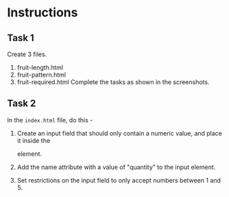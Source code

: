# Instructions

## Task 1

Create 3 files.

1. fruit-length.html
2. fruit-pattern.html
3. fruit-required.html
   Complete the tasks as shown in the screenshots.

## Task 2

In the `index.html` file, do this -

1. Create an input field that should only contain a numeric value, and place it inside the <form> element.

2. Add the name attribute with a value of "quantity" to the input element.

3. Set restrictions on the input field to only accept numbers between 1 and 5.
